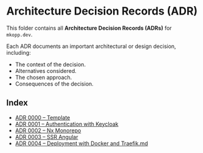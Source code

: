 # Architecture Decision Records (ADR)

This folder contains all **Architecture Decision Records (ADRs)** for `mkopp.dev`.

Each ADR documents an important architectural or design decision, including:

- The context of the decision.
- Alternatives considered.
- The chosen approach.
- Consequences of the decision.

## Index

- [ADR 0000 – Template](0000-template.md)
- [ADR 0001 – Authentication with Keycloak](0001-authentication-with-keycloak.md)
- [ADR 0002 – Nx Monorepo](0002-nx-monorepo.md)
- [ADR 0003 – SSR Angular](0003-ssr-angular.md)
- [ADR 0004 – Deployment with Docker and Traefik.md](0004-deployment-with-docker-and-traefik.md)
